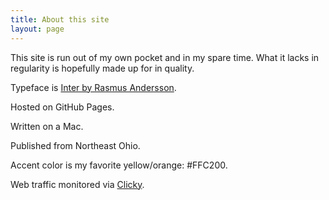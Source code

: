 ```yaml
---
title: About this site
layout: page
---
```


This site is run out of my own pocket and in my spare time. What it lacks in regularity is hopefully made up for in quality.

Typeface is [Inter by Rasmus Andersson](https://rsms.me/inter/).

Hosted on GitHub Pages. 

Written on a Mac. 

Published from Northeast Ohio. 

Accent color is my favorite yellow/orange: #FFC200.

Web traffic monitored via [Clicky](https://clicky.com). 